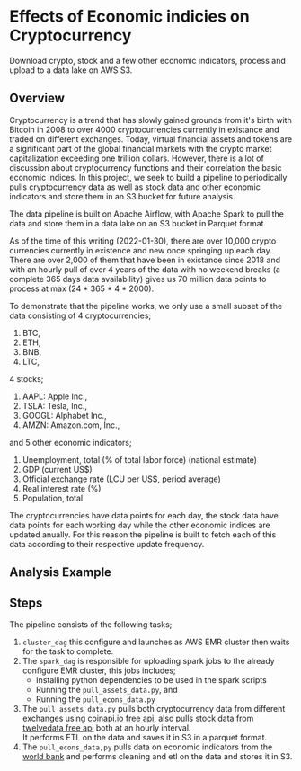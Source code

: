 # Effects of Economic indicies on Cryptocurrency
Download crypto, stock and a few other economic indicators, process and upload to a data lake on AWS S3.

## Overview
Cryptocurrency is a trend that has slowly gained grounds from it's birth with Bitcoin in 2008 to over 4000 cryptocurrencies currently in existance and traded on different exchanges. Today, virtual financial assets and tokens are a significant part of the global financial markets with the crypto market capitalization exceeding one trillion dollars. However, there is a lot of discussion about cryptocurrency functions and their correlation the basic economic indices. In this project, we seek to build a pipeline to periodically pulls cryptocurrency data as well as stock data and other economic indicators and store them in an S3 bucket for future analysis.

The data pipeline is built on Apache Airflow, with Apache Spark to pull the data and store them in a data lake on an S3 bucket in Parquet format.

As of the time of this writing (2022-01-30), there are over 10,000 crypto currencies currently in existence and new once springing up each day. There are over 2,000 of them that have been in existance since 2018 and with an hourly pull of over 4 years of the data with no weekend breaks (a complete 365 days data availability) gives us 70 million data points to process at max (24 * 365 * 4 * 2000).

To demonstrate that the pipeline works, we only use a small subset of the data consisting of 4 cryptocurrencies;
1. BTC,
2. ETH,
3. BNB,
4. LTC,

4 stocks;

1. AAPL: Apple Inc.,
2. TSLA: Tesla, Inc.,
3. GOOGL: Alphabet Inc.,
4. AMZN: Amazon.com, Inc.,

and 5 other economic indicators;

1. Unemployment, total (% of total labor force) (national estimate)
2. GDP (current US$)
3. Official exchange rate (LCU per US$, period average)
4. Real interest rate (%)
5. Population, total

The cryptocurrencies have data points for each day, the stock data have data points for each working day while the other economic indices are updated anually. For this reason the pipeline is built to fetch each of this data according to their respective update frequency.


## Analysis Example

## Steps 
The pipeline consists of the following tasks;
1. `cluster_dag` this configure and launches as AWS EMR cluster then waits for the task to complete.
2. The `spark_dag` is responsible for uploading spark jobs to the already configure EMR cluster, this jobs includes;
    * Installing python dependencies to be used in the spark scripts
    * Running the `pull_assets_data.py`, and
    * Running the `pull_econs_data.py`
3. The `pull_assets_data.py` pulls both cryptocurrency data from different exchanges using [coinapi.io free api](https://www.coinapi.io/), also pulls stock data from [twelvedata free api](https://twelvedata.com/) both at an hourly interval.\
It performs ETL on the data and saves it in S3 in a parquet format.
4. The `pull_econs_data,py` pulls data on economic indicators from the [world bank](https://data.worldbank.org/indicator/) and performs cleaning and etl on the data and stores it in S3.
